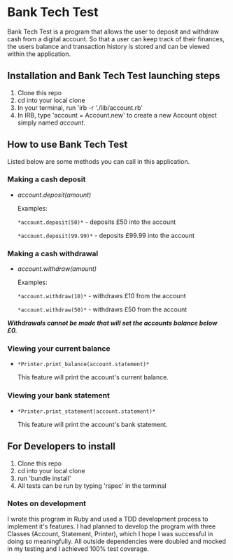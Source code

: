 # Bank Tech Test

Bank Tech Test is a program that allows the user to deposit and withdraw cash from a digital account. So that a user can keep track of their finances, the users balance and transaction history is stored and can be viewed within the application.

## Installation and Bank Tech Test launching steps 

1. Clone this repo
1. cd into your local clone
1. In your terminal, run 'irb -r './lib/account.rb'
1. In IRB, type 'account = Account.new' to create a new Account object simply named *account*.

## How to use Bank Tech Test

Listed below are some methods you can call in this application.

### Making a cash deposit
* *account.deposit(amount)*

   Examples:

   `*account.deposit(50)*` - deposits £50 into the account

   `*account.deposit(99.99)*` - deposits £99.99 into the account

### Making a cash withdrawal
* *account.withdraw(amount)*

  Examples:

  `*account.withdraw(10)*` - withdraws £10 from the account

  `*account.withdraw(50)*` - withdraws £50 from the account 

*__*Withdrawals cannot be made that will set the accounts balance below £0.*__*

### Viewing your current balance
* `*Printer.print_balance(account.statement)*`

  This feature will print the account's current balance.

### Viewing your bank statement
* `*Printer.print_statement(account.statement)*`

  This feature will print the account's bank statement.

## For Developers to install

1. Clone this repo 
1. cd into your local clone
1. run 'bundle install'
1. All tests can be run by typing 'rspec' in the terminal

### Notes on development
I wrote this program in Ruby and used a TDD development process to implement it's features. I had planned to develop the program with three Classes (Account, Statement, Printer), which I hope I was successful in doing so meaningfully. All outside dependencies were doubled and mocked in my testing and I achieved 100% test coverage.
